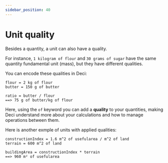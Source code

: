 ```yaml
---
sidebar_position: 40
---
```


# Unit quality

Besides a quantity, a unit can also have a quality.

For instance, `1 kilogram of flour` and `30 grams of sugar` have the same quantity fundamental unit (mass), but they have different qualities.

You can encode these qualities in Deci:

```deci live
flour = 2 kg of flour
butter = 150 g of butter

ratio = butter / flour
==> 75 g of butter/kg of flour
```

Here, using the `of` keyword you can add a **quality** to your quantities, making Deci understand more about your calculations and how to manage operations between them.

Here is another exmple of units with applied qualities:

```deci live
constructionIndex = 1.6 m^2 of usefularea / m^2 of land
terrain = 600 m^2 of land

buildingArea = constructionIndex * terrain
==> 960 m² of usefularea
```
